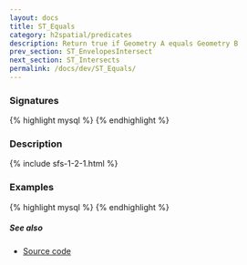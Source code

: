 ```yaml
---
layout: docs
title: ST_Equals
category: h2spatial/predicates
description: Return true if Geometry A equals Geometry B
prev_section: ST_EnvelopesIntersect
next_section: ST_Intersects
permalink: /docs/dev/ST_Equals/
---
```


### Signatures

{% highlight mysql %}
{% endhighlight %}

### Description



{% include sfs-1-2-1.html %}

### Examples

{% highlight mysql %}
{% endhighlight %}

##### See also

* <a href="https://github.com/irstv/H2GIS/blob/master/h2spatial/src/main/java/org/h2gis/h2spatial/internal/function/spatial/predicates/ST_Equals.java" target="_blank">Source code</a>
